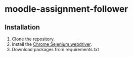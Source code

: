 # moodle-assignment-follower
## Installation
1. Clone the repository.
2. Install the [Chrome Selenium webdriver](https://chromedriver.chromium.org/downloads).
3. Download packages from requirements.txt
